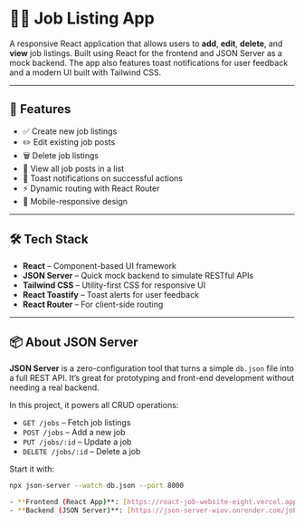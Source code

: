 # 🧑‍💼 Job Listing App

A responsive React application that allows users to **add**, **edit**, **delete**, and **view** job listings. Built  using React for the frontend and JSON Server as a mock backend. The app also features toast notifications for user feedback and a modern UI built with Tailwind CSS.

---

## 🚀 Features

- ✅ Create new job listings
- ✏️ Edit existing job posts
- 🗑️ Delete job listings
- 📄 View all job posts in a list
- 🔔 Toast notifications on successful actions
- ⚡ Dynamic routing with React Router
- 📱 Mobile-responsive design

---

## 🛠️ Tech Stack

- **React** – Component-based UI framework
- **JSON Server** – Quick mock backend to simulate RESTful APIs
- **Tailwind CSS** – Utility-first CSS for responsive UI
- **React Toastify** – Toast alerts for user feedback
- **React Router** – For client-side routing

---

## 📦 About JSON Server

**JSON Server** is a zero-configuration tool that turns a simple `db.json` file into a full REST API. It’s great for prototyping and front-end development without needing a real backend.

In this project, it powers all CRUD operations:

- `GET /jobs` – Fetch job listings  
- `POST /jobs` – Add a new job  
- `PUT /jobs/:id` – Update a job  
- `DELETE /jobs/:id` – Delete a job

Start it with:

```bash
npx json-server --watch db.json --port 8000

- **Frontend (React App)**: [https://react-job-website-eight.vercel.app/]
- **Backend (JSON Server)**: [https://json-server-wiov.onrender.com/jobs](https://json-
